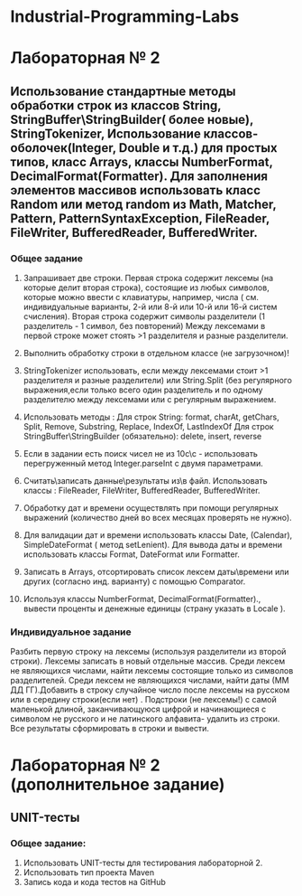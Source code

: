# Industrial-Programming-Labs

# Лабораторная № 2

## Использование стандартные методы обработки строк из классов  String, StringBuffer\StringBuilder( более новые), StringTokenizer, Использование классов-оболочек(Integer, Double и т.д.) для простых типов, класс Arrays, классы NumberFormat, DecimalFormat(Formatter). Для заполнения элементов массивов использовать класс Random или  метод random из Math, Matcher, Pattern, PatternSyntaxException, FileReader, FileWriter, BufferedReader, BufferedWriter.

### Общее задание
1. Запрашивает две строки. 
Первая строка содержит лексемы (на которые делит вторая строка),  состоящие из любых символов, которые можно ввести с клавиатуры, например, числа (  см. индивидуальные варианты,  2-й или 8-й или 10-й или 16-й систем счисления). 
Вторая строка содержит символы разделители (1 разделитель - 1 символ, без повторений)
Между лексемами в первой строке может стоять >1 разделителя и разные разделители. 

2. Выполнить обработку строки в отдельном классе (не загрузочном)!

3. StringTokenizer использовать, если между лексемами стоит >1 разделителя и разные разделители) или  String.Split (без регулярного выражения,если только всего один разделитель и по одному разделителю между лексемами или с регулярным выражением.
4. Использовать методы :
Для строк String: format, charAt, getChars, Split, Remove, Substring, Replace,  IndexOf, LastIndexOf
Для строк StringBuffer\StringBuilder (обязательно): delete, insert, reverse
5. Если в задании есть поиск чисел не из 10с\с - использовать перегруженный метод Integer.parseInt c двумя параметрами.
6. Считать\записать данные\результаты из\в файл. Использовать классы : FileReader, FileWriter, BufferedReader, BufferedWriter.
7. Обработку дат и времени осуществлять при помощи регулярных выражений (количество дней во всех месяцах проверять не нужно).
8. Для валидации дат и времени использовать классы Date, (Calendar),  SimpleDateFormat ( метод setLenient). Для вывода даты и времени использовать классы Format, DateFormat или Formatter.
9. Записать в Arrays, отсортировать список лексем даты\времени или других (согласно инд. варианту) с помощью Соmparator.
10. Используя классы NumberFormat, DecimalFormat(Formatter)., вывести проценты и денежные единицы (страну указать в Locale ).

### Индивидуальное задание
Разбить первую строку на лексемы (используя разделители из  второй строки). Лексемы записать в новый отдельные массив. Среди лексем не являющихся числами, найти лексемы состоящие только из символов разделителей. Среди лексем не являющихся числами, найти даты (ММ ДД ГГ).Добавить в строку случайное число после лексемы на русском или в середину строки(если нет) .  Подстроки (не лексемы!) с самой маленькой длиной, заканчивающуюся цифрой и начинающиеся с символом не русского и не латинского алфавита- удалить из строки.  Все результаты сформировать в строки и вывести. 


# Лабораторная № 2 (дополнительное задание)

## UNIT-тесты 

### Общее задание:
1. Использовать UNIT-тесты для тестирования лабораторной 2. 
2. Использовать тип проекта Maven
3. Запись кода и кода тестов на GitHub
